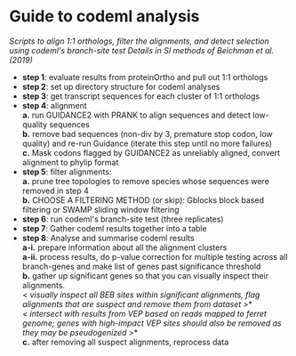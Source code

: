 # Guide to codeml analysis  

*Scripts to align 1:1 orthologs, filter the alignments, and detect selection using codeml's branch-site test* 
*Details in SI methods of Beichman et al. (2019)*

- **step 1**: evaluate results from proteinOrtho and pull out 1:1 orthologs  
- **step 2**: set up directory structure for codeml analyses  
- **step 3**: get transcript sequences for each cluster of 1:1 orthologs  
- **step 4**: alignment  
  **a.** run GUIDANCE2 with PRANK to align sequences and detect low-quality sequences  
  **b.** remove bad sequences (non-div by 3, premature stop codon, low quality) and re-run Guidance (iterate this step until no more failures)  
  **c.** Mask codons flagged by GUIDANCE2 as unreliably aligned, convert alignment to phylip format  
- **step 5**: filter alignments:  
  **a.** prune tree topologies to remove species whose sequences were removed in step 4  
  **b.** CHOOSE A FILTERING METHOD (or skip): Gblocks block based filtering or SWAMP sliding window filtering  
- **step 6**: run codeml's branch-site test (three replicates)  
- **step 7**: Gather codeml results together into a table  
- **step 8**: Analyse and summarise codeml results  
  **a-i.** prepare information about all the alignment clusters  
  **a-ii.** process results, do p-value correction for multiple testing across all branch-genes and make list of genes past significance threshold  
  **b.** gather up significant genes so that you can visually inspect their alignments.  
  *< visually inspect all BEB sites within significant alignments, flag alignments that are suspect and remove them from dataset >**  
  *< intersect with results from VEP based on reads mapped to ferret genome; genes with high-impact VEP sites should also be removed as they may be pseudogenized >**   
  **c.** after removing all suspect alignments, reprocess data  
  
 
